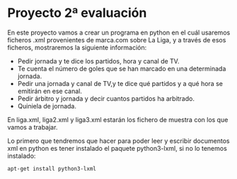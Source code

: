 # Proyecto 2ª evaluación

En este proyecto vamos a crear un programa en python en el cuál usaremos ficheros .xml provenientes de marca.com sobre La Liga, y a través de esos ficheros, mostraremos la siguiente información:

* Pedir jornada y te dice los partidos, hora y canal de TV.
* Te cuenta el número de goles que se han marcado en una determinada jornada.
* Pedir una jornada y canal de TV,y te dice qué partidos y a qué hora se emitirán en ese canal.
* Pedir árbitro y jornada y decir cuantos partidos ha arbitrado.
* Quiniela de jornada.

En liga.xml, liga2.xml y liga3.xml estarán los fichero de muestra con los que vamos a trabajar.

Lo primero que tendremos que hacer para poder leer y escribir documentos xml en python es tener instalado el paquete python3-lxml, si no lo tenemos instalado:

	apt-get install python3-lxml
